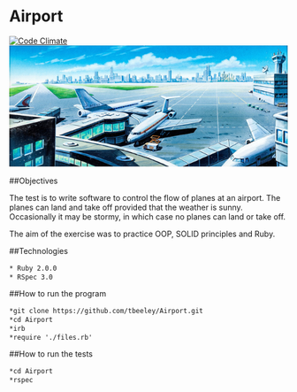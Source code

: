 Airport
=======
[![Code Climate](https://codeclimate.com/github/tbeeley/Airport/badges/gpa.svg)](https://codeclimate.com/github/tbeeley/Airport)
![Picture](./assets/airport.png)

##Objectives

The test is to write software to control the flow of planes at an airport. The planes can land and take off provided that the weather is sunny. 
Occasionally it may be stormy, in which case no planes can land or take off.

The aim of the exercise was to practice OOP, SOLID principles and Ruby.

##Technologies

    * Ruby 2.0.0
    * RSpec 3.0

##How to run the program

    *git clone https://github.com/tbeeley/Airport.git
    *cd Airport
    *irb
    *require './files.rb'


##How to run the tests

    *cd Airport
    *rspec

